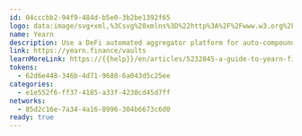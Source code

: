 ```yaml
---
id: 04cccbb2-94f9-484d-b5e0-3b2be1392f65
logo: data:image/svg+xml,%3Csvg%20xmlns%3D%22http%3A%2F%2Fwww.w3.org%2F2000%2Fsvg%22%20width%3D%2248%22%20height%3D%2248%22%20fill%3D%22none%22%3E%3Cpath%20fill%3D%22%230657F9%22%20fill-rule%3D%22evenodd%22%20d%3D%22M24%200c13.253%200%2024%2010.747%2024%2024S37.253%2048%2024%2048%200%2037.253%200%2024%2010.747%200%2024%200Z%22%20clip-rule%3D%22evenodd%22%2F%3E%3Cpath%20fill%3D%22%23fff%22%20fill-rule%3D%22evenodd%22%20d%3D%22m15.204%2011.19-1.66%201.692%204.05%204.125%204.049%204.125v7.68h4.719v-7.68l4.04-4.115%204.039-4.115-1.67-1.7-1.67-1.7-3.527%203.584c-1.94%201.972-3.547%203.584-3.57%203.584-.024%200-1.633-1.613-3.576-3.585A558.098%20558.098%200%200%200%2016.879%209.5c-.009%200-.763.76-1.676%201.69Zm-1.871%209.911a12.106%2012.106%200%200%200-1.031%203.3%2012.31%2012.31%200%200%200%202.446%209.585c.35.447%201.38%201.495%201.815%201.848%201.964%201.588%204.199%202.468%206.706%202.64%201.5.103%203-.098%204.473-.597%204.258-1.445%207.332-5.173%207.996-9.7a12.514%2012.514%200%200%200-.394-5.322c-.204-.683-.616-1.707-.832-2.064l-.083-.136-1.795%201.827c-1.448%201.474-1.79%201.843-1.773%201.909.148.528.227%201.077.248%201.731.041%201.268-.156%202.292-.646%203.361-.952%202.08-2.81%203.564-5.08%204.06-.395.086-.54.096-1.4.095-.845-.002-1.01-.013-1.38-.094-2.252-.496-4.024-1.9-5.023-3.979-.451-.94-.656-1.81-.687-2.923-.022-.805.022-1.291.173-1.925l.097-.407-1.79-1.824c-.984-1.003-1.8-1.823-1.813-1.823-.013%200-.115.197-.227.438Z%22%20clip-rule%3D%22evenodd%22%2F%3E%3C%2Fsvg%3E
name: Yearn
description: Use a DeFi automated aggregator platform for auto-compounding your rewards.
link: https://yearn.finance/vaults
learnMoreLink: https://{{help}}/en/articles/5232845-a-guide-to-yearn-finance
tokens:
  - 62d6e448-346b-4d71-9688-6a043d5c25ee
categories:
  - e1e552f6-ff37-4185-a33f-4230cd45d7ff
networks:
  - 85d2c16e-7a34-4a16-8996-304b6673c6d0
ready: true
---
```

